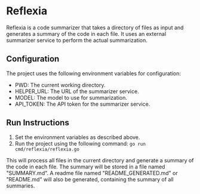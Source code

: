 # Reflexia

Reflexia is a code summarizer that takes a directory of files as input and generates a summary of the code in each file. It uses an external summarizer service to perform the actual summarization.

## Configuration

The project uses the following environment variables for configuration:

- PWD: The current working directory.
- HELPER_URL: The URL of the summarizer service.
- MODEL: The model to use for summarization.
- API_TOKEN: The API token for the summarizer service.

## Run Instructions

1. Set the environment variables as described above.
2. Run the project using the following command: `go run cmd/reflexia/reflexia.go`

This will process all files in the current directory and generate a summary of the code in each file. The summary will be stored in a file named "SUMMARY.md". A readme file named "README_GENERATED.md" or "README.md" will also be generated, containing the summary of all summaries.


